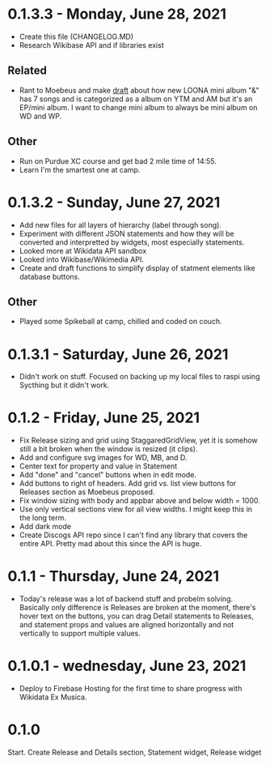 
# 0.1.3.3 - Monday, June 28, 2021
* Create this file (CHANGELOG.MD)
* Research Wikibase API and if libraries exist

## Related
* Rant to Moebeus and make [draft](https://en.wikipedia.org/wiki/User:Lectrician1/Mini_album_RFC) about how new LOONA mini album "&" has 7 songs and is categorized as a album on YTM and AM but it's an EP/mini album. I want to change mini album to always be mini album on WD and WP. 

## Other
* Run on Purdue XC course and get bad 2 mile time of 14:55.
* Learn I'm the smartest one at camp.

# 0.1.3.2 - Sunday, June 27, 2021
* Add new files for all layers of hierarchy (label through song). 
* Experiment with different JSON statements and how they will be converted and interpretted by widgets, most especially statements.
* Looked more at Wikidata API sandbox
* Looked into Wikibase/Wikimedia API.
* Create and draft functions to simplify display of statment elements like database buttons.

## Other
* Played some Spikeball at camp, chilled and coded on couch.

# 0.1.3.1 - Saturday, June 26, 2021
* Didn't work on stuff. Focused on backing up my local files to raspi using Sycthing but it didn't work.

# 0.1.2 - Friday, June 25, 2021
* Fix Release sizing and grid using StaggaredGridView, yet it is somehow still a bit broken when the window is resized (it clips).
* Add and configure svg images for WD, MB, and D. 
* Center text for property and value in Statement
* Add "done" and "cancel" buttons when in edit mode.
* Add buttons to right of headers. Add grid vs. list view buttons for Releases section as Moebeus proposed.
* Fix window sizing with body and appbar above and below width = 1000.
* Use only vertical sections view for all view widths. I might keep this in the long term.
* Add dark mode 
* Create Discogs API repo since I can't find any library that covers the entire API. Pretty mad about this since the API is huge.

# 0.1.1 - Thursday, June 24, 2021
* Today's release was a lot of backend stuff and probelm solving. Basically only difference is Releases are broken at the moment, there's hover text on the buttons, you can drag Detail statements to Releases, and statement props and values are aligned horizontally and not vertically to support multiple values.

# 0.1.0.1 - wednesday, June 23, 2021
* Deploy to Firebase Hosting for the first time to share progress with Wikidata Ex Musica. 

# 0.1.0
Start. Create Release and Details section, Statement widget, Release widget